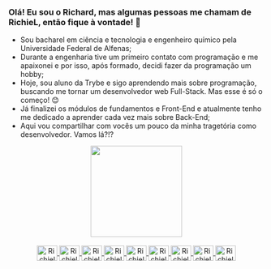 ### Olá! Eu sou o Richard, mas algumas pessoas me chamam de RichieL, então fique à vontade! 👋

- Sou bacharel em ciência e tecnologia e engenheiro químico pela Universidade Federal de Alfenas;
- Durante a engenharia tive um primeiro contato com programação e me apaixonei e por isso, após formado, decidi fazer da programação um hobby;
- Hoje, sou aluno da Trybe e sigo aprendendo mais sobre programação, buscando me tornar um desenvolvedor web Full-Stack. Mas esse é só o começo! 😊
- Já finalizei os módulos de fundamentos e Front-End e atualmente tenho me dedicado a aprender cada vez mais sobre Back-End;
- Aqui vou compartilhar com vocês um pouco da minha tragetória como desenvolvedor. Vamos lá?!?

<div align="center">
  <a href="https://github.com/rwsleal">
  <img height="180em" src="https://github-readme-stats.vercel.app/api?username=rwsleal&show_icons=true&theme=dracula&include_all_commits=true&count_private=true"/>
</div>
  
 <div align="center" style="display: inline_block"><br>
  <img align="center" alt="Richiel-Js" height="30" width="40" src="https://cdn.jsdelivr.net/gh/devicons/devicon/icons/javascript/javascript-original.svg">
  <img align="center" alt="Richiel-React" height="30" width="40" src="https://cdn.jsdelivr.net/gh/devicons/devicon/icons/react/react-original-wordmark.svg">
  <img align="center" alt="Richiel-HTML" height="30" width="40" src="https://cdn.jsdelivr.net/gh/devicons/devicon/icons/html5/html5-original-wordmark.svg">
  <img align="center" alt="Richiel-CSS" height="30" width="40" src="https://cdn.jsdelivr.net/gh/devicons/devicon/icons/css3/css3-original-wordmark.svg">
  <img align="center" alt="Richiel-NodeJs" height="30" width="40" src="https://cdn.jsdelivr.net/gh/devicons/devicon/icons/nodejs/nodejs-original-wordmark.svg">
  <img align="center" alt="Richiel-MySQL" height="30" width="40" src="https://cdn.jsdelivr.net/gh/devicons/devicon/icons/mysql/mysql-original-wordmark.svg">
  <img align="center" alt="Richiel-TS" height="30" width="40" src="https://cdn.jsdelivr.net/gh/devicons/devicon/icons/typescript/typescript-original.svg">
  <img align="center" alt="Richiel-Heroku" height="30" width="40" src="https://cdn.jsdelivr.net/gh/devicons/devicon/icons/heroku/heroku-original-wordmark.svg">
  <img align="center" alt="Richiel-Docker" height="30" width="40" src="https://cdn.jsdelivr.net/gh/devicons/devicon/icons/docker/docker-original-wordmark.svg">
</div>
<!--
**Richard-Leal/Richard-Leal** is a ✨ _special_ ✨ repository because its `README.md` (this file) appears on your GitHub profile.

Here are some ideas to get you started:

- 🔭 I’m currently working on ...
- 🌱 I’m currently learning ...
- 👯 I’m looking to collaborate on ...
- 🤔 I’m looking for help with ...
- 💬 Ask me about ...
- 📫 How to reach me: ...
- 😄 Pronouns: ...
- ⚡ Fun fact: ...
-->
